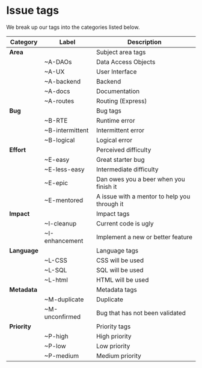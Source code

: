 # Issue tags

We break up our tags into the categories listed below.

| Category | Label | Description |
|-------| -------- | -------- |
| **Area** | | Subject area tags |
| | ~A-DAOs | Data Access Objects |
| | ~A-UX | User Interface |
| | ~A-backend | Backend |
| | ~A-docs | Documentation |
| | ~A-routes | Routing (Express) |
| **Bug** | | Bug tags |
| | ~B-RTE | Runtime error |
| | ~B-intermittent | Intermittent error |
| | ~B-logical | Logical error |
| **Effort** | | Perceived difficulty |
| | ~E-easy | Great starter bug |
| | ~E-less-easy | Intermediate difficulty |
| | ~E-epic | Dan owes you a beer when you finish it |
| | ~E-mentored | A issue with a mentor to help you through it |
| **Impact** | | Impact tags|
| | ~I-cleanup | Current code is ugly |
| | ~I-enhancement | Implement a new or better feature |
| **Language** | | Language tags |
| | ~L-CSS | CSS will be used |
| | ~L-SQL | SQL will be used |
| | ~L-html | HTML will be used |
| **Metadata** | | Metadata tags |
| | ~M-duplicate | Duplicate |
| | ~M-unconfirmed | Bug that has not been validated |
| **Priority** | | Priority tags |
| | ~P-high | High priority |
| | ~P-low | Low priority |
| | ~P-medium | Medium priority |
